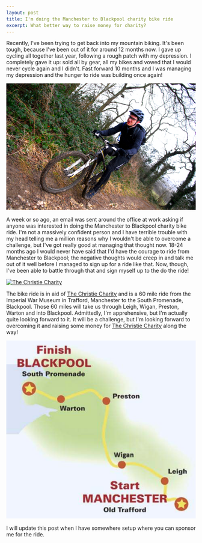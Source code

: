 ```yaml
---
layout: post
title: I'm doing the Manchester to Blackpool charity bike ride
excerpt: What better way to raise money for charity?
---
```


Recently, I've been trying to get back into my mountain biking. It's been tough, because I've been
out of it for around 12 months now. I gave up cycling all together last year, following a rough patch with my
depression. I completely gave it up: sold all by gear, all my bikes and vowed that I would never cycle again and I
didn't. Fast forward 10 months and I was managing my depression and the hunger to ride was building once again!

<img src="/assets/img/posts/manchester-to-blackpool-charity-bike-ride/leeds-ride.jpg" alt="Joe mountain biking near Leeds" class="joe-leeds-ride center img-responsive img-rounded" />

A week or so ago, an email was sent around the office at work asking if anyone was interested in doing the Manchester
to Blackpool charity bike ride. I'm not a massively confident person and I have terrible trouble with my head telling me
a million reasons why I wouldn't be able to overcome a challenge, but I've got really good at managing that thought now.
18-24 months ago I would never have said that I'd have the courage to ride from Manchester to Blackpool; the negative
thoughts would creep in and talk me out of it well before I managed to sign up for a ride like that. Now, though, I've
been able to battle through that and sign myself up to the do the ride!

<a href="http://www.christie.nhs.uk/the-christie-charity" target="_blank"><image src="http://www.christie.nhs.uk/Content/img/global/charity-logo-full.png" alt="The Christie Charity" class="center img-responsive the-christie-charity"/></a>

The bike ride is in aid of [The Christie Charity][the-christie-site] and is a 60 mile ride from the Imperial War
Museum in Trafford, Manchester to the South Promenade, Blackpool. Those 60 miles will take us through Leigh, Wigan,
Preston, Warton and into Blackpool. Admittedly, I'm apprehensive, but I'm actually quite looking forward to it. It will
be a challenge, but I'm looking forward to overcoming it and raising some money for
[The Christie Charity][the-christie-site] along the way!

<img src="/assets/img/posts/manchester-to-blackpool-charity-bike-ride/map.png" alt="A map of the route" class="map-of-route center img-responsive img-rounded" />

I will update this post when I have somewhere setup where you can sponsor me for the ride.
 
[the-christie-site]: http://www.christie.nhs.uk/the-christie-charity
